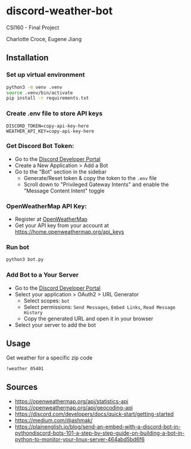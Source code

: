 # discord-weather-bot
CSI160 - Final Project

Charlotte Croce, Eugene Jiang

## Installation

### Set up virtual environment
```bash
python3 -m venv .venv
source .venv/bin/activate
pip install -r requirements.txt
```

### Create .env file to store API keys
```
DISCORD_TOKEN=copy-api-key-here
WEATHER_API_KEY=copy-api-key-here
```

### Get Discord Bot Token:
- Go to the [Discord Developer Portal](https://discord.com/developers/applications)
- Create a New Application > Add a Bot
- Go to the "Bot" section in the sidebar
  - Generate/Reset token & copy the token to the `.env` file
  - Scroll down to "Privileged Gateway Intents" and enable the "Message Content Intent" toggle

### OpenWeatherMap API Key:
- Register at [OpenWeatherMap](https://openweathermap.org/api)
- Get your API key from your account at https://home.openweathermap.org/api_keys

### Run bot
```bash
python3 bot.py
```

### Add Bot to a Your Server
- Go to the [Discord Developer Portal](https://discord.com/developers/applications)
- Select your application > OAuth2 > URL Generator
  - Select scopes: `bot`
  - Select permissions: `Send Messages`, `Embed Links`, `Read Message History`
  - Copy the generated URL and open it in your browser
- Select your server to add the bot

## Usage
Get weather for a specific zip code
```
!weather 05401
```


## Sources
- https://openweathermap.org/api/statistics-api
- https://openweathermap.org/api/geocoding-api
- https://discord.com/developers/docs/quick-start/getting-started
- https://medium.com/@ashmak/
- https://plainenglish.io/blog/send-an-embed-with-a-discord-bot-in-pythondiscord-bots-101-a-step-by-step-guide-on-building-a-bot-in-python-to-monitor-your-linux-server-464abd5bd6f6

